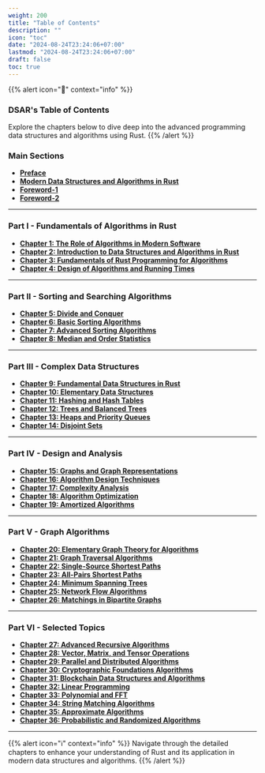 ```yaml
---
weight: 200
title: "Table of Contents"
description: ""
icon: "toc"
date: "2024-08-24T23:24:06+07:00"
lastmod: "2024-08-24T23:24:06+07:00"
draft: false
toc: true
---
```


{{% alert icon="📘" context="info" %}}
### **DSAR's Table of Contents**

Explore the chapters below to dive deep into the advanced programming data structures and algorithms using Rust.
{{% /alert %}}

### **Main Sections**

- [**Preface**](/docs/preface/)
- [**Modern Data Structures and Algorithms in Rust**](/docs/dsar/)
- [**Foreword-1**](/docs/foreword/)
- [**Foreword-2**](/docs/foreword-2/)

---

### **Part I - Fundamentals of Algorithms in Rust**

- [**Chapter 1: The Role of Algorithms in Modern Software**](/docs/chapter-1/)
- [**Chapter 2: Introduction to Data Structures and Algorithms in Rust**](/docs/chapter-2/)
- [**Chapter 3: Fundamentals of Rust Programming for Algorithms**](/docs/chapter-3/)
- [**Chapter 4: Design of Algorithms and Running Times**](/docs/chapter-4/)

---

### **Part II - Sorting and Searching Algorithms**

- [**Chapter 5: Divide and Conquer**](/docs/chapter-5/)
- [**Chapter 6: Basic Sorting Algorithms**](/docs/chapter-6/)
- [**Chapter 7: Advanced Sorting Algorithms**](/docs/chapter-7/)
- [**Chapter 8: Median and Order Statistics**](/docs/chapter-8/)

---

### **Part III - Complex Data Structures**

- [**Chapter 9: Fundamental Data Structures in Rust**](/docs/chapter-9/)
- [**Chapter 10: Elementary Data Structures**](/docs/chapter-10/)
- [**Chapter 11: Hashing and Hash Tables**](/docs/chapter-11/)
- [**Chapter 12: Trees and Balanced Trees**](/docs/chapter-12/)
- [**Chapter 13: Heaps and Priority Queues**](/docs/chapter-13/)
- [**Chapter 14: Disjoint Sets**](/docs/chapter-14/)

---

### **Part IV - Design and Analysis**

- [**Chapter 15: Graphs and Graph Representations**](/docs/chapter-15/)
- [**Chapter 16: Algorithm Design Techniques**](/docs/chapter-16/)
- [**Chapter 17: Complexity Analysis**](/docs/chapter-17/)
- [**Chapter 18: Algorithm Optimization**](/docs/chapter-18/)
- [**Chapter 19: Amortized Algorithms**](/docs/chapter-19/)

---

### **Part V - Graph Algorithms**

- [**Chapter 20: Elementary Graph Theory for Algorithms**](/docs/chapter-20/)
- [**Chapter 21: Graph Traversal Algorithms**](/docs/chapter-21/)
- [**Chapter 22: Single-Source Shortest Paths**](/docs/chapter-22/)
- [**Chapter 23: All-Pairs Shortest Paths**](/docs/chapter-23/)
- [**Chapter 24: Minimum Spanning Trees**](/docs/chapter-24/)
- [**Chapter 25: Network Flow Algorithms**](/docs/chapter-25/)
- [**Chapter 26: Matchings in Bipartite Graphs**](/docs/chapter-26/)

---

### **Part VI - Selected Topics**

- [**Chapter 27: Advanced Recursive Algorithms**](/docs/chapter-27/)
- [**Chapter 28: Vector, Matrix, and Tensor Operations**](/docs/chapter-28/)
- [**Chapter 29: Parallel and Distributed Algorithms**](/docs/chapter-29/)
- [**Chapter 30: Cryptographic Foundations Algorithms**](/docs/chapter-30/)
- [**Chapter 31: Blockchain Data Structures and Algorithms**](/docs/chapter-31/)
- [**Chapter 32: Linear Programming**](/docs/chapter-32/)
- [**Chapter 33: Polynomial and FFT**](/docs/chapter-33/)
- [**Chapter 34: String Matching Algorithms**](/docs/chapter-34/)
- [**Chapter 35: Approximate Algorithms**](/docs/chapter-35/)
- [**Chapter 36: Probabilistic and Randomized Algorithms**](/docs/chapter-36/)

---

{{% alert icon="ℹ️" context="info" %}}
Navigate through the detailed chapters to enhance your understanding of Rust and its application in modern data structures and algorithms.
{{% /alert %}}
